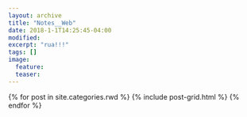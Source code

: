 ```yaml
---
layout: archive
title: "Notes__Web"
date: 2018-1-1T14:25:45-04:00
modified:
excerpt: "rua!!!"
tags: []
image: 
  feature: 
  teaser:
---
```



<div class="tiles">
{% for post in site.categories.rwd %}
  {% include post-grid.html %}
{% endfor %}
</div><!-- /.tiles 把所有categories 有 rwd 的列出来-->
